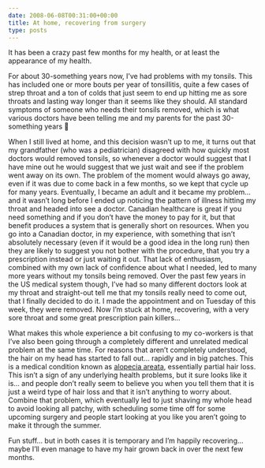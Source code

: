 ```yaml
---
date: 2008-06-08T00:31:00+00:00
title: At home, recovering from surgery
type: posts
---
```

It has been a crazy past few months for my health, or at least the appearance of my health.

For about 30-something years now, I’ve had problems with my tonsils. This has included one or more bouts per year of tonsillitis, quite a few cases of strep throat and a ton of colds that just seem to end up hitting me as sore throats and lasting way longer than it seems like they should. All standard symptoms of someone who needs their tonsils removed, which is what various doctors have been telling me and my parents for the past 30-something years 🙂

When I still lived at home, and this decision wasn’t up to me, it turns out that my grandfather (who was a pediatrician) disagreed with how quickly most doctors would removed tonsils, so whenever a doctor would suggest that I have mine out he would suggest that we just wait and see if the problem went away on its own. The problem of the moment would always go away, even if it was due to come back in a few months, so we kept that cycle up for many years. Eventually, I became an adult and it became my problem… and it wasn’t long before I ended up noticing the pattern of illness hitting my throat and headed into see a doctor. Canadian healthcare is great if you need something and if you don’t have the money to pay for it, but that benefit produces a system that is generally short on resources. When you go into a Canadian doctor, in my experience, with something that isn’t absolutely necessary (even if it would be a good idea in the long run) then they are likely to suggest you not bother with the procedure, that you try a prescription instead or just waiting it out. That lack of enthusiasm, combined with my own lack of confidence about what I needed, led to many more years without my tonsils being removed. Over the past few years in the US medical system though, I’ve had so many different doctors look at my throat and straight-out tell me that my tonsils really need to come out, that I finally decided to do it. I made the appointment and on Tuesday of this week, they were removed. Now I’m stuck at home, recovering, with a very sore throat and some great prescription pain killers… 

What makes this whole experience a bit confusing to my co-workers is that I’ve also been going through a completely different and unrelated medical problem at the same time. For reasons that aren’t completely understood, the hair on my head has started to fall out… rapidly and in big patches. This is a medical condition known as [alopecia areata](http://en.wikipedia.org/wiki/Alopecia_areata), essentially partial hair loss. This isn’t a sign of any underlying health problems, but it sure looks like it is… and people don’t really seem to believe you when you tell them that it is just a weird type of hair loss and that it isn’t anything to worry about. Combine that problem, which eventually led to just shaving my whole head to avoid looking all patchy, with scheduling some time off for some upcoming surgery and people start looking at you like you aren’t going to make it through the summer. 

Fun stuff… but in both cases it is temporary and I’m happily recovering… maybe I’ll even manage to have my hair grown back in over the next few months.
